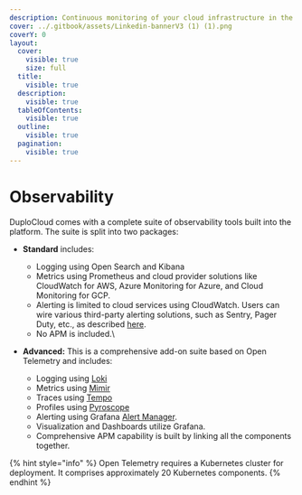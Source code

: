 ```yaml
---
description: Continuous monitoring of your cloud infrastructure in the DuploCloud Portal
cover: ../.gitbook/assets/Linkedin-bannerV3 (1) (1).png
coverY: 0
layout:
  cover:
    visible: true
    size: full
  title:
    visible: true
  description:
    visible: true
  tableOfContents:
    visible: true
  outline:
    visible: true
  pagination:
    visible: true
---
```


# Observability

DuploCloud comes with a complete suite of observability tools built into the platform. The suite is split into two packages:

* **Standard** includes:
  * Logging using Open Search and Kibana
  * Metrics using Prometheus and cloud provider solutions like CloudWatch for AWS, Azure Monitoring for Azure, and Cloud Monitoring for GCP. &#x20;
  * Alerting is limited to cloud services using CloudWatch. Users can wire various third-party alerting solutions, such as Sentry, Pager Duty, etc., as described [here](../overview-2/use-cases/faults-and-alerting/).
  * No APM is included.\

* **Advanced:** This is a comprehensive add-on suite based on Open Telemetry and includes:&#x20;
  * Logging using [Loki](https://grafana.com/oss/loki/)
  * Metrics using [Mimir](https://grafana.com/products/cloud/metrics/)
  * Traces using [Tempo](https://grafana.com/products/cloud/traces/)
  * Profiles using [Pyroscope](https://grafana.com/products/cloud/profiles-for-continuous-profiling/)
  * Alerting using Grafana [Alert Manager](https://grafana.com/products/cloud/alerting/).&#x20;
  * Visualization and Dashboards utilize Grafana.
  * Comprehensive APM capability is built by linking all the components together.

{% hint style="info" %}
Open Telemetry requires a Kubernetes cluster for deployment. It comprises approximately 20 Kubernetes components.
{% endhint %}
